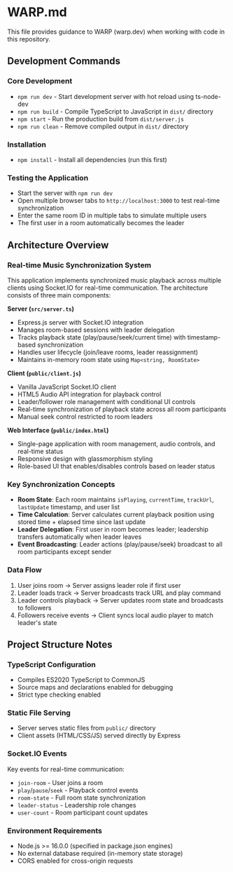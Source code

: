 # WARP.md

This file provides guidance to WARP (warp.dev) when working with code in this repository.

## Development Commands

### Core Development
- `npm run dev` - Start development server with hot reload using ts-node-dev
- `npm run build` - Compile TypeScript to JavaScript in `dist/` directory  
- `npm start` - Run the production build from `dist/server.js`
- `npm run clean` - Remove compiled output in `dist/` directory

### Installation
- `npm install` - Install all dependencies (run this first)

### Testing the Application
- Start the server with `npm run dev`
- Open multiple browser tabs to `http://localhost:3000` to test real-time synchronization
- Enter the same room ID in multiple tabs to simulate multiple users
- The first user in a room automatically becomes the leader

## Architecture Overview

### Real-time Music Synchronization System
This application implements synchronized music playback across multiple clients using Socket.IO for real-time communication. The architecture consists of three main components:

**Server (`src/server.ts`)**
- Express.js server with Socket.IO integration
- Manages room-based sessions with leader delegation
- Tracks playback state (play/pause/seek/current time) with timestamp-based synchronization
- Handles user lifecycle (join/leave rooms, leader reassignment)
- Maintains in-memory room state using `Map<string, RoomState>`

**Client (`public/client.js`)**
- Vanilla JavaScript Socket.IO client
- HTML5 Audio API integration for playback control
- Leader/follower role management with conditional UI controls
- Real-time synchronization of playback state across all room participants
- Manual seek control restricted to room leaders

**Web Interface (`public/index.html`)**
- Single-page application with room management, audio controls, and real-time status
- Responsive design with glassmorphism styling
- Role-based UI that enables/disables controls based on leader status

### Key Synchronization Concepts
- **Room State**: Each room maintains `isPlaying`, `currentTime`, `trackUrl`, `lastUpdate` timestamp, and user list
- **Time Calculation**: Server calculates current playback position using stored time + elapsed time since last update
- **Leader Delegation**: First user in room becomes leader; leadership transfers automatically when leader leaves
- **Event Broadcasting**: Leader actions (play/pause/seek) broadcast to all room participants except sender

### Data Flow
1. User joins room → Server assigns leader role if first user
2. Leader loads track → Server broadcasts track URL and play command
3. Leader controls playback → Server updates room state and broadcasts to followers
4. Followers receive events → Client syncs local audio player to match leader's state

## Project Structure Notes

### TypeScript Configuration
- Compiles ES2020 TypeScript to CommonJS
- Source maps and declarations enabled for debugging
- Strict type checking enabled

### Static File Serving
- Server serves static files from `public/` directory
- Client assets (HTML/CSS/JS) served directly by Express

### Socket.IO Events
Key events for real-time communication:
- `join-room` - User joins a room
- `play`/`pause`/`seek` - Playback control events
- `room-state` - Full room state synchronization
- `leader-status` - Leadership role changes
- `user-count` - Room participant count updates

### Environment Requirements
- Node.js >= 16.0.0 (specified in package.json engines)
- No external database required (in-memory state storage)
- CORS enabled for cross-origin requests